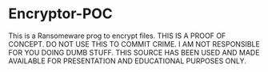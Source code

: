 # Encryptor-POC
This is a Ransomeware prog to encrypt files.
THIS IS A PROOF OF CONCEPT. DO NOT USE THIS TO COMMIT CRIME. I AM NOT RESPONSIBLE FOR YOU DOING DUMB STUFF. THIS SOURCE HAS BEEN USED AND MADE AVAILABLE FOR PRESENTATION AND EDUCATIONAL PURPOSES ONLY.
